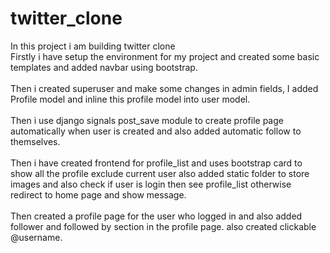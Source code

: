 # twitter_clone
In this project i am building twitter clone <br>
Firstly i have setup the environment for my project and created some basic templates and added navbar using bootstrap. <br><br>
Then i created superuser and make some changes in admin fields, I added Profile model and inline this profile model into user model. <br><br>
Then i use django signals post_save module to create profile page automatically when user is created and also added automatic follow to themselves. <br><br>
Then i have created frontend for profile_list and uses bootstrap card to show all the profile exclude current user also added static folder to store images and also check if user is login then see profile_list otherwise redirect to home page and show message. <br><br>
Then created a profile page for the user who logged in and also added follower and followed by section in the profile page. also created clickable @username.<br><br>
